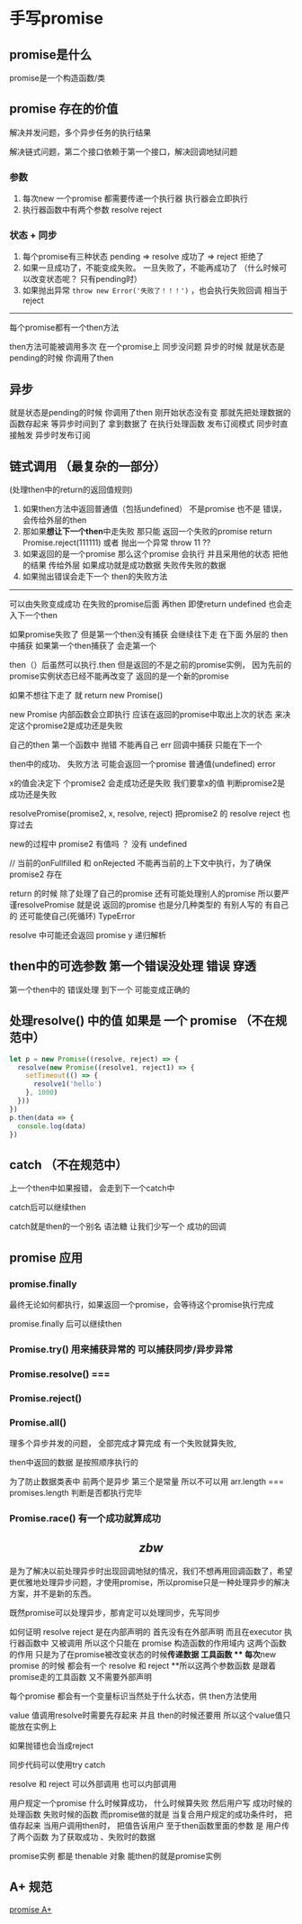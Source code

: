 # 手写promise

## promise是什么

promise是一个构造函数/类

## promise 存在的价值

解决并发问题，多个异步任务的执行结果

解决链式问题，第二个接口依赖于第一个接口，解决回调地狱问题

### 参数

1. 每次new 一个promise 都需要传递一个执行器 执行器会立即执行
2. 执行器函数中有两个参数 resolve reject

### 状态 + 同步

1. 每个promise有三种状态  pending  =>  resolve 成功了   => reject 拒绝了
2. 如果一旦成功了，不能变成失败。  一旦失败了，不能再成功了  （什么时候可以改变状态呢？ 只有pending时）
3. 如果抛出异常 `throw new Error('失败了！！！')` ，也会执行失败回调  相当于reject

---

每个promise都有一个then方法

then方法可能被调用多次  在一个promise上   同步没问题   异步的时候  就是状态是pending的时候 你调用了then

## 异步

就是状态是pending的时候 你调用了then  刚开始状态没有变  那就先把处理数据的函数存起来  等异步时间到了 拿到数据了 在执行处理函数  发布订阅模式    同步时直接触发  异步时发布订阅

## 链式调用 （最复杂的一部分）

(处理then中的return的返回值规则)

1. 如果then方法中返回普通值（包括undefined）  不是promise 也不是 错误， 会传给外层的then
2. 那如果**想让下一个then**中走失败   那只能 返回一个失败的promise  return Promise.reject(111111)  或者 抛出一个异常 throw 11 ??
3. 如果返回的是一个promise 那么这个promise 会执行  并且采用他的状态 把他的结果 传给外层  如果成功就是成功数据  失败传失败的数据
4. 如果抛出错误会走下一个 then的失败方法

---
可以由失败变成成功  在失败的promise后面  再then  即使return undefined 也会走入下一个then

如果promise失败了  但是第一个then没有捕获  会继续往下走 在下面 外层的 then中捕获  如果第一个then捕获了 会走第一个

then（）后虽然可以执行.then  但是返回的不是之前的promise实例， 因为先前的promise实例状态已经不能再改变了  返回的是一个新的promise

如果不想往下走了 就 return new Promise()

 new Promise 内部函数会立即执行 应该在返回的promise中取出上次的状态 来决定这个promise2是成功还是失败

自己的then 第一个函数中 抛错 不能再自己 err 回调中捕获 只能在下一个

then中的成功、 失败方法 可能会返回一个promise  普通值(undefined)  error

x的值会决定下 个promise2  会走成功还是失败  我们要拿x的值 判断promise2是成功还是失败

resolvePromise(promise2, x, resolve, reject)  把promise2 的  resolve  reject 也穿过去

new的过程中 promise2 有值吗 ？  没有 undefined

// 当前的onFullfilled 和 onRejected 不能再当前的上下文中执行，为了确保 promise2 存在

return 的时候 除了处理了自己的promise  还有可能处理别人的promise  所以要严谨resolvePromise    就是说 返回的promise 也是分几种类型的   有别人写的 有自己的  还可能使自己(死循环) TypeError

resolve 中可能还会返回 promise  y  递归解析

## then中的可选参数   第一个错误没处理 错误 穿透

第一个then中的 错误处理  到下一个 可能变成正确的

## 处理resolve() 中的值  如果是 一个 promise （不在规范中）

```js
let p = new Promise((resolve, reject) => {
  resolve(new Promise((resolve1, reject1) => {
    setTimeout(() => {
      resolve1('hello')
    }, 1000)
  }))
})
p.then(data => {
  console.log(data)
})
```

## catch （不在规范中）

上一个then中如果报错， 会走到下一个catch中

catch后可以继续then

catch就是then的一个别名  语法糖 让我们少写一个 成功的回调

## promise 应用

### promise.finally

最终无论如何都执行，如果返回一个promise，会等待这个promise执行完成

promise.finally 后可以继续then

### Promise.try() 用来捕获异常的  可以捕获同步/异步异常

### Promise.resolve()  ===

### Promise.reject()

### Promise.all()

理多个异步并发的问题， 全部完成才算完成 有一个失败就算失败,

then中返回的数据  是按照顺序执行的

为了防止数据类表中 前两个是异步 第三个是常量  所以不可以用 arr.length === promises.length 判断是否都执行完毕

### Promise.race() 有一个成功就算成功

## $$zbw$$

是为了解决以前处理异步时出现回调地狱的情况，我们不想再用回调函数了，希望更优雅地处理异步问题，才使用promise，所以promise只是一种处理异步的解决方案，并不是新的东西。

既然promise可以处理异步，那肯定可以处理同步，先写同步

如何证明 resolve reject 是在内部声明的   首先没有在外部声明  而且在executor 执行器函数中 又被调用  所以这个只能在 promise 构造函数的作用域内        这两个函数的作用  只是为了在promise被改变状态的时候**传递数据 工具函数 **  每次**new promise 的时候  都会有一个 resolve  和 reject  **所以这两个参数函数  是跟着promise走的工具函数  又不需要外部声明

每个promise 都会有一个变量标识当然处于什么状态，供 then方法使用

value 值调用resolve时需要先存起来  并且 then的时候还要用  所以这个value值只能放在实例上

如果抛错也会当成reject

同步代码可以使用try catch

resolve 和 reject 可以外部调用  也可以内部调用

用户规定一个promise 什么时候算成功， 什么时候算失败
然后用户写 成功时候的处理函数  失败时候的函数
而promise做的就是  当复合用户规定的成功条件时， 把值存起来   当用户调用then时， 把值告诉用户
至于then函数里面的参数  是 用户传了两个函数 为了获取成功 、失败时的数据

promise实例 都是 thenable 对象  能then的就是promise实例

## A+ 规范

[promise A+](https://promisesaplus.com/)
